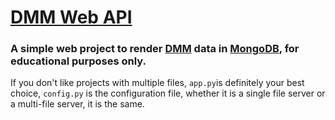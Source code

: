 # [DMM Web API](#)
### A simple web project to render [DMM](#) data in [MongoDB](#), for educational purposes only.

If you don't like projects with multiple files, `app.py`is definitely your best choice, `config.py` is the configuration file, whether it is a single file server or a multi-file server, it is the same.
